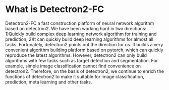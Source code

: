 # What is Detectron2-FC
Detectron2-FC a fast construction platform of neural network algorithm based on detectron2. We have been working hard in two directions: 1)Quickly build complex deep learning network algorithm for training and prediction; 2)It can quickly build deep learning algorithms for almost all tasks. Fortunately, detectron2 points out the direction for us. It builds a very convenient algorithm building platform based on pytorch, which can quickly reproduce the latest algorithms. However, detectron2 can only build algorithms with few tasks such as target detection and segmentation. For example, simple image classification cannot find convenience on detectron2. Therefore, on the basis of detectron2, we continue to enrich the functions of detectron2 to make it suitable for image classification, prediction, meta learning and other tasks.
